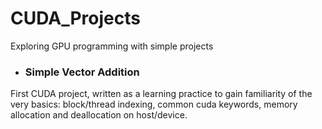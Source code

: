 # CUDA_Projects
Exploring GPU programming with simple projects
</br>
- ### Simple Vector Addition
First CUDA project, written as a learning practice to gain familiarity of the very basics: block/thread indexing, common cuda keywords, memory allocation and deallocation on host/device. 
